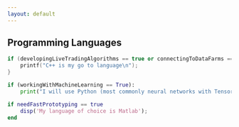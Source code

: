 ```yaml
---
layout: default
---
```


## Programming Languages

```c++
if (developingLiveTradingAlgorithms == true or connectingToDataFarms == true){
    printf("C++ is my go to language\n");
}
```

```python
if (workingWithMachineLearning == True):
    print("I will use Python (most commonly neural networks with Tensorflow)") 
```

```matlab
if needFastPrototyping == true
    disp('My language of choice is Matlab');
end
```
